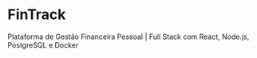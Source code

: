 # FinTrack
Plataforma de Gestão Financeira Pessoal | Full Stack com React, Node.js, PostgreSQL e Docker
